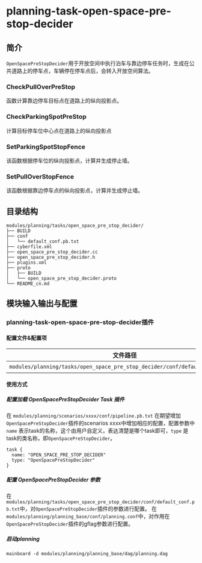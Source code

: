 planning-task-open-space-pre-stop-decider
==============

## 简介
`OpenSpacePreStopDecider`用于开放空间中执行泊车与靠边停车任务时，生成在公共道路上的停车点，车辆停在停车点后，会转入开放空间算法。

### CheckPullOverPreStop
函数计算靠边停车目标点在道路上的纵向投影点。

### CheckParkingSpotPreStop
计算目标停车位中心点在道路上的纵向投影点

### SetParkingSpotStopFence
该函数根据停车位的纵向投影点，计算并生成停止墙。

### SetPullOverStopFence
该函数根据靠边停车点的纵向投影点，计算并生成停止墙。

## 目录结构 
```shell
modules/planning/tasks/open_space_pre_stop_decider/
├── BUILD
├── conf
│   └── default_conf.pb.txt
├── cyberfile.xml
├── open_space_pre_stop_decider.cc
├── open_space_pre_stop_decider.h
├── plugins.xml
├── proto
│   ├── BUILD
│   └── open_space_pre_stop_decider.proto
└── README_cn.md
```

## 模块输入输出与配置

### planning-task-open-space-pre-stop-decider插件

#### 配置文件&配置项
| 文件路径 | 类型/结构 | <div style="width: 300pt">说明</div> |
| ---- | ---- | ---- |
| `modules/planning/tasks/open_space_pre_stop_decider/conf/default_conf.pb.txt` | apollo::planning::OpenSpacePreStopDeciderConfig | OpenSpacePreStopDecider 的配置文件 |

#### 使用方式
##### 配置加载 OpenSpacePreStopDecider Task 插件
在 `modules/planning/scenarios/xxxx/conf/pipeline.pb.txt` 在期望增加`OpenSpacePreStopDecider`插件的scenarios xxxx中增加相应的配置，配置参数中`name` 表示task的名称，这个由用户自定义，表达清楚是哪个task即可，`type` 是task的类名称，即`OpenSpacePreStopDecider`。
```
task {
  name: "OPEN_SPACE_PRE_STOP_DECIDER"
  type: "OpenSpacePreStopDecider"
}
```
##### 配置 OpenSpacePreStopDecider 参数
在`modules/planning/tasks/open_space_pre_stop_decider/conf/default_conf.pb.txt`中，对`OpenSpacePreStopDecider`插件的参数进行配置。
在`modules/planning/planning_base/conf/planning.conf`中，对作用在`OpenSpacePreStopDecider`插件的gflag参数进行配置。
##### 启动planning
```shell
mainboard -d modules/planning/planning_base/dag/planning.dag
```